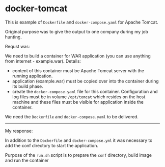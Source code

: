 # docker-tomcat

This is example of `Dockerfile` and `docker-compose.yaml` for Apache Tomcat.

Original purpose was to give the output to one company during my job hunting.

Requst was:

We need to build a container for WAR application (you can use anything from internet - example.war). Details:

- content of this container must be Apache Tomcat server with the running application.
- application (example.war) must be copied over into the container during its build phase.
- create the `docker-compose.yaml` file for this container. Configuration and log files must be in volume `/opt/tomcat` which resides on the host machine and these files must be visible for application inside the container.

We need the `Dockerfile` and `docker-compose.yaml` to be delivered.

---
My response:

In addition to the `Dockerfile` and `docker-compose.yml` it was necessary to add the conf directory to start the application.

Purpose of the `run.sh` script is to prepare the `conf` directory, build image and run the container